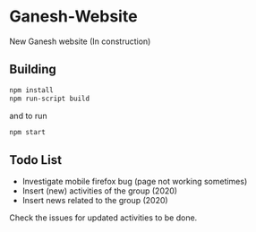 # Ganesh-Website
New Ganesh website (In construction)

## Building

```bash
npm install
npm run-script build
```

and to run
```bash
npm start 
```


## Todo List
- Investigate mobile firefox bug (page not working sometimes)
- Insert (new) activities of the group (2020)
- Insert news related to the group (2020)

Check the issues for updated activities to be done.
